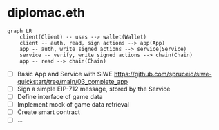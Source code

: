 # diplomac.eth

```mermaid
graph LR
    client(Client) -- uses --> wallet(Wallet)
    client -- auth, read, sign actions --> app(App)
    app -- auth, write signed actions --> service(Service)
    service -- verify, write signed actions --> chain(Chain)
    app -- read --> chain(Chain)
```

- [ ] Basic App and Service with SIWE https://github.com/spruceid/siwe-quickstart/tree/main/03_complete_app
- [ ] Sign a simple EIP-712 message, stored by the Service
- [ ] Define interface of game data
- [ ] Implement mock of game data retrieval
- [ ] Create smart contract
- [ ] ...
